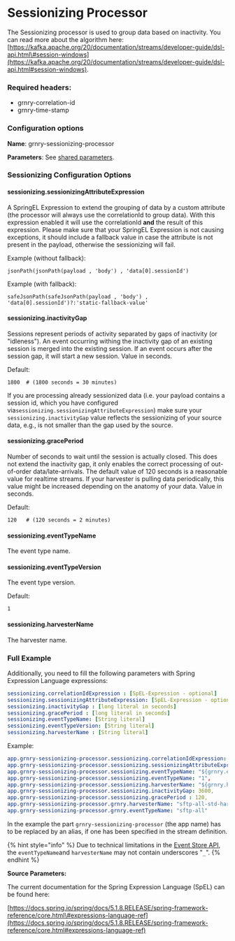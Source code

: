 # Sessionizing Processor

The Sessionizing processor is used to group data based on inactivity. You can read more about the algorithm here: [https://kafka.apache.org/20/documentation/streams/developer-guide/dsl-api.html\#session-windows](https://kafka.apache.org/20/documentation/streams/developer-guide/dsl-api.html#session-windows).

### Required headers:

* grnry-correlation-id
* grnry-time-stamp

### Configuration options

**Name**: grnry-sessionizing-processor

**Parameters**: See [shared parameters](grnry-components-and-parameters.md).

### Sessionizing Configuration Options

#### sessionizing.sessionizingAttributeExpression

A SpringEL Expression to extend the grouping of data by a custom attribute \(the processor will always use the correlationId to group data\). With this expression enabled it will use the correlationId **and** the result of this expression. Please make sure that your SpringEL Expression is not causing exceptions, it should include a fallback value in case the attribute is not present in the payload, otherwise the sessionizing will fail.

Example \(without fallback\):

`jsonPath(jsonPath(payload , 'body') , 'data[0].sessionId')`

Example \(with fallback\):

`safeJsonPath(safeJsonPath(payload , 'body') , 'data[0].sessionId')?:'static-fallback-value'`

#### sessionizing.inactivityGap

Sessions represent periods of activity separated by gaps of inactivity \(or "idleness"\). An event occurring withing the inactivity gap of an existing session is merged into the existing session. If an event occurs after the session gap, it will start a new session. Value in seconds.

Default:

`1800  # (1800 seconds = 30 minutes)`

If you are processing already sessionized data \(i.e. your payload contains a session id, which you have configured via`sessionizing.sessionizingAttributeExpression`\) make sure your `sessionizing.inactivityGap` value reflects the sessionizing of your source data, e.g., is not smaller than the gap used by the source.

#### sessionizing.gracePeriod

Number of seconds to wait until the session is actually closed. This does not extend the inactivity gap, it only enables the correct processing of out-of-order data/late-arrivals. The default value of 120 seconds is a reasonable value for realtime streams. If your harvester is pulling data periodically, this value might be increased depending on the anatomy of your data. Value in seconds. 

Default:

`120   # (120 seconds = 2 minutes)`

####  sessionizing.eventTypeName

 The event type name.

#### sessionizing.eventTypeVersion

The event type version.

Default:

`1`

#### sessionizing.harvesterName

 The harvester name.



### Full Example

Additionally, you need to fill the following parameters with Spring Expression Language expressions:

```yaml
sessionizing.correlationIdExpression : [SpEL-Expression - optional]
sessionizing.sessionizingAttributeExpression: [SpEL-Expression - optional]
sessionizing.inactivityGap : [long literal in seconds]
sessionizing.gracePeriod : [long literal in seconds]
sessionizing.eventTypeName: [String literal]
sessionizing.eventTypeVersion: [String literal]
sessionizing.harvesterName : [String literal]
```

Example:

```yaml
app.grnry-sessionizing-processor.sessionizing.correlationIdExpression: "headers['grnry-correlation-id']",
app.grnry-sessionizing-processor.sessionizing.sessionizingAttributeExpression: "payload.correlationId",
app.grnry-sessionizing-processor.sessionizing.eventTypeName: "${grnry.eventTypeName}",
app.grnry-sessionizing-processor.sessionizing.eventTypeName: "1",
app.grnry-sessionizing-processor.sessionizing.harvesterName: "${grnry.harvesterName}",
app.grnry-sessionizing-processor.sessionizing.inactivityGap: 3600,
app.grnry-sessionizing-processor.sessionizing.gracePeriod : 120,
app.grnry-sessionizing-processor.grnry.harvesterName: "sftp-all-std-harvester",
app.grnry-sessionizing-processor.grnry.eventTypeName: "sftp-all" 
```

In the example the part `grnry-sessionizing-processor` \(the app name\) has to be replaced by an alias, if one has been specified in the stream definition.

{% hint style="info" %}
Due to technical limitations in the [Event Store API](../../api-reference/event-store-api.md), the `eventTypeName`and `harvesterName` may not contain underscores "`_`".
{% endhint %}

**Source Parameters:**

The current documentation for the Spring Expression Language \(SpEL\) can be found here:

[https://docs.spring.io/spring/docs/5.1.8.RELEASE/spring-framework-reference/core.html\#expressions-language-ref](https://docs.spring.io/spring/docs/5.1.8.RELEASE/spring-framework-reference/core.html#expressions-language-ref)

